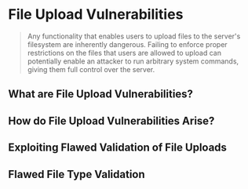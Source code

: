# File Upload Vulnerabilities
> Any functionality that enables users to upload files to the server's filesystem are inherently dangerous. Failing to enforce proper restrictions on the files that users are allowed to upload can potentially enable an attacker to run arbitrary system commands, giving them full control over the server.

## What are File Upload Vulnerabilities?

## How do File Upload Vulnerabilities Arise?

## Exploiting Flawed Validation of File Uploads

## Flawed File Type Validation